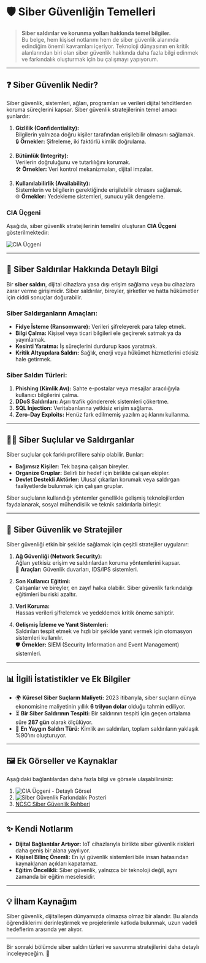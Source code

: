 # 🛡️ Siber Güvenliğin Temelleri

> **Siber saldırılar ve korunma yolları hakkında temel bilgiler.**  
> Bu belge, hem kişisel notlarımı hem de siber güvenlik alanında edindiğim önemli kavramları içeriyor. Teknoloji dünyasının en kritik alanlarından biri olan siber güvenlik hakkında daha fazla bilgi edinmek ve farkındalık oluşturmak için bu çalışmayı yapıyorum.

---

## ❓ Siber Güvenlik Nedir?

Siber güvenlik, sistemleri, ağları, programları ve verileri dijital tehditlerden koruma süreçlerini kapsar. Siber güvenlik stratejilerinin temel amacı şunlardır:

1. **Gizlilik (Confidentiality):**  
   Bilgilerin yalnızca doğru kişiler tarafından erişilebilir olmasını sağlamak.  
   🔒 **Örnekler:** Şifreleme, iki faktörlü kimlik doğrulama.

2. **Bütünlük (Integrity):**  
   Verilerin doğruluğunu ve tutarlılığını korumak.  
   🛠️ **Örnekler:** Veri kontrol mekanizmaları, dijital imzalar.

3. **Kullanılabilirlik (Availability):**  
   Sistemlerin ve bilgilerin gerektiğinde erişilebilir olmasını sağlamak.  
   🌐 **Örnekler:** Yedekleme sistemleri, sunucu yük dengeleme.

### CIA Üçgeni
Aşağıda, siber güvenlik stratejilerinin temelini oluşturan **CIA Üçgeni** gösterilmektedir:

![CIA Üçgeni](confidentiality-integrity-availability-triangle.png)

---

## 🚨 Siber Saldırılar Hakkında Detaylı Bilgi

Bir **siber saldırı**, dijital cihazlara yasa dışı erişim sağlama veya bu cihazlara zarar verme girişimidir. Siber saldırılar, bireyler, şirketler ve hatta hükümetler için ciddi sonuçlar doğurabilir.

### Siber Saldırganların Amaçları:
- **Fidye İsteme (Ransomware):** Verileri şifreleyerek para talep etmek.  
- **Bilgi Çalma:** Kişisel veya ticari bilgileri ele geçirerek satmak ya da yayınlamak.  
- **Kesinti Yaratma:** İş süreçlerini durdurup kaos yaratmak.  
- **Kritik Altyapılara Saldırı:** Sağlık, enerji veya hükümet hizmetlerini etkisiz hale getirmek.

### Siber Saldırı Türleri:
1. **Phishing (Kimlik Avı):** Sahte e-postalar veya mesajlar aracılığıyla kullanıcı bilgilerini çalma.  
2. **DDoS Saldırıları:** Aşırı trafik göndererek sistemleri çökertme.  
3. **SQL Injection:** Veritabanlarına yetkisiz erişim sağlama.  
4. **Zero-Day Exploits:** Henüz fark edilmemiş yazılım açıklarını kullanma.

---

## 🕵️‍♂️ Siber Suçlular ve Saldırganlar

Siber suçlular çok farklı profillere sahip olabilir. Bunlar:
- **Bağımsız Kişiler:** Tek başına çalışan bireyler.  
- **Organize Gruplar:** Belirli bir hedef için birlikte çalışan ekipler.  
- **Devlet Destekli Aktörler:** Ulusal çıkarları korumak veya saldırgan faaliyetlerde bulunmak için çalışan gruplar.

Siber suçluların kullandığı yöntemler genellikle gelişmiş teknolojilerden faydalanarak, sosyal mühendislik ve teknik saldırılarla birleşir.

---

## 🔐 Siber Güvenlik ve Stratejiler

Siber güvenliği etkin bir şekilde sağlamak için çeşitli stratejiler uygulanır:

1. **Ağ Güvenliği (Network Security):**  
   Ağları yetkisiz erişim ve saldırılardan koruma yöntemlerini kapsar.  
   🔑 **Araçlar:** Güvenlik duvarları, IDS/IPS sistemleri.

2. **Son Kullanıcı Eğitimi:**  
   Çalışanlar ve bireyler, en zayıf halka olabilir. Siber güvenlik farkındalığı eğitimleri bu riski azaltır.

3. **Veri Koruma:**  
   Hassas verileri şifrelemek ve yedeklemek kritik öneme sahiptir.

4. **Gelişmiş İzleme ve Yanıt Sistemleri:**  
   Saldırıları tespit etmek ve hızlı bir şekilde yanıt vermek için otomasyon sistemleri kullanılır.  
   🛡️ **Örnekler:** SIEM (Security Information and Event Management) sistemleri.

---

## 📊 İlgili İstatistikler ve Ek Bilgiler

- 🌍 **Küresel Siber Suçların Maliyeti:** 2023 itibarıyla, siber suçların dünya ekonomisine maliyetinin yıllık **6 trilyon dolar** olduğu tahmin ediliyor.  
- ⏳ **Bir Siber Saldırının Tespiti:** Bir saldırının tespiti için geçen ortalama süre **287 gün** olarak ölçülüyor.  
- 🔗 **En Yaygın Saldırı Türü:** Kimlik avı saldırıları, toplam saldırıların yaklaşık %90'ını oluşturuyor.

---

## 🖼️ Ek Görseller ve Kaynaklar

Aşağıdaki bağlantılardan daha fazla bilgi ve görsele ulaşabilirsiniz:

1. ![CIA Üçgeni - Detaylı Görsel](https://upload.wikimedia.org/wikipedia/commons/2/28/CIA-Triad.png)  
2. ![Siber Güvenlik Farkındalık Posteri](https://www.cisa.gov/sites/default/files/publications/SecurityAwarenessMonth_CyberEssentials_11012021.jpg)  
3. [NCSC Siber Güvenlik Rehberi](https://www.ncsc.gov.uk/)

---

## ✨ Kendi Notlarım

- **Dijital Bağlantılar Artıyor:** IoT cihazlarıyla birlikte siber güvenlik riskleri daha geniş bir alana yayılıyor.  
- **Kişisel Bilinç Önemli:** En iyi güvenlik sistemleri bile insan hatasından kaynaklanan açıkları kapatamaz.  
- **Eğitim Öncelikli:** Siber güvenlik, yalnızca bir teknoloji değil, aynı zamanda bir eğitim meselesidir.

---

## 💡 İlham Kaynağım

Siber güvenlik, dijitalleşen dünyamızda olmazsa olmaz bir alandır. Bu alanda öğrendiklerimi derinleştirmek ve projelerimle katkıda bulunmak, uzun vadeli hedeflerim arasında yer alıyor.

---

Bir sonraki bölümde siber saldırı türleri ve savunma stratejilerini daha detaylı inceleyeceğim. 🚀
